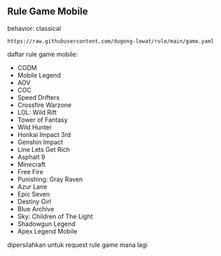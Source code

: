 ## Rule Game Mobile
behavior: classical
```
https://raw.githubusercontent.com/dugong-lewat/rule/main/game.yaml
```
daftar rule game mobile:

- CODM
- Mobile Legend
- AOV
- COC
- Speed Drifters
- Crossfire Warzone
- LOL: Wild Rift
- Tower of Fantasy
- Wild Hunter
- Honkai Impact 3rd
- Genshin Impact
- Line Lets Get Rich
- Asphalt 9
- Minecraft
- Free Fire
- Punishing: Gray Raven
- Azur Lane
- Epic Seven
- Destiny Girl
- Blue Archive
- Sky: Children of The Light
- Shadowgun Legend
- Apex Legend Mobile

dipersilahkan untuk request rule game mana lagi
